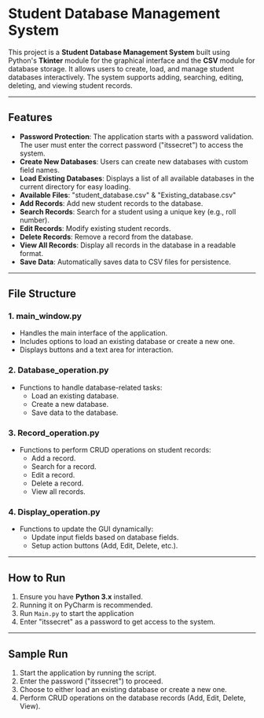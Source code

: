 # Student Database Management System

This project is a **Student Database Management System** built using Python's **Tkinter** module for the graphical interface and the **CSV** module for database storage. It allows users to create, load, and manage student databases interactively. The system supports adding, searching, editing, deleting, and viewing student records.

---

## Features
- **Password Protection**: The application starts with a password validation. The user must enter the correct password ("itssecret") to access the system.
- **Create New Databases**: Users can create new databases with custom field names.
- **Load Existing Databases**: Displays a list of all available databases in the current directory for easy loading.
- **Available Files**: "student_database.csv" & "Existing_database.csv"
- **Add Records**: Add new student records to the database.
- **Search Records**: Search for a student using a unique key (e.g., roll number).
- **Edit Records**: Modify existing student records.
- **Delete Records**: Remove a record from the database.
- **View All Records**: Display all records in the database in a readable format.
- **Save Data**: Automatically saves data to CSV files for persistence.

---

## File Structure

### 1. **main_window.py**
   - Handles the main interface of the application.
   - Includes options to load an existing database or create a new one.
   - Displays buttons and a text area for interaction.

### 2. **Database_operation.py**
   - Functions to handle database-related tasks:
     - Load an existing database.
     - Create a new database.
     - Save data to the database.

### 3. **Record_operation.py**
   - Functions to perform CRUD operations on student records:
     - Add a record.
     - Search for a record.
     - Edit a record.
     - Delete a record.
     - View all records.

### 4. **Display_operation.py**
   - Functions to update the GUI dynamically:
     - Update input fields based on database fields.
     - Setup action buttons (Add, Edit, Delete, etc.).

---

## How to Run

1. Ensure you have **Python 3.x** installed.
2. Running it on PyCharm is recommended.
3. Run `Main.py` to start the application
4. Enter "itssecret" as a password to get access to the system.

---
## Sample Run
1. Start the application by running the script.
2. Enter the password ("itssecret") to proceed.
3. Choose to either load an existing database or create a new one.
4. Perform CRUD operations on the database records (Add, Edit, Delete, View).

